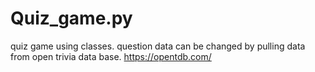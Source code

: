 # Quiz_game.py
quiz game using classes. question data can be changed by pulling data from open trivia data base.
https://opentdb.com/
